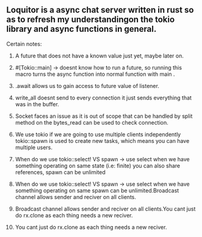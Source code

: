 ## Loquitor is a async chat server written in rust so as to refresh my understandingon the tokio library and async functions in general.

Certain notes:

1. A future that does not have a known value just yet, maybe later on.
2. #[Tokio::main] -> doesnt know how to run a future, so running this macro turns the async function into normal function with main .
3. .await allows us to gain access to future value of listener.
4. write_all doesnt send to every connection it just sends everything that was in the buffer.
5. Socket faces an issue as it is out of scope that can be handled by split method on the 
bytes_read can be used to check connection.

6. We use tokio if we are going to use multiple clients independently
tokio::spawn is used to create new tasks, which means you can have multiple users.

7. When do we use tokio::select! VS spawn -> use select when we have something operating on same state (i.e: finite) you can also share references, spawn can be unlimited

8. When do we use tokio::select! VS spawn -> use select when we have something operating on same 
spawn can be unlimited.Broadcast channel allows sender and reciver on all clients.

9. Broadcast channel allows sender and reciver on all clients.You cant just do rx.clone as each thing needs a new reciver.

10. You cant just do rx.clone as each thing needs a new reciver.



